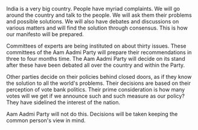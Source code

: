 India is a very big country. People have myriad complaints. We will go around the country and talk to the people. We will ask them their problems and possible solutions. We will also have debates and discussions on various matters and will find the solution through consensus. This is how our manifesto will be prepared.

Committees of experts are being instituted on about thirty issues. These committees of the Aam Aadmi Party will prepare their recommendations in three to four months time. The Aam Aadmi Party will decide on its stand after these have been debated all over the country and within the Party. 

Other parties decide on their policies behind closed doors, as if they know the solution to all the world's problems. Their decisions are based on their perception of vote bank politics. Their prime consideration is how many votes will we get if we announce such and such measure as our policy? They have sidelined the interest of the nation. 

Aam Aadmi Party will not do this. Decisions will be taken keeping the common person's view in mind.
